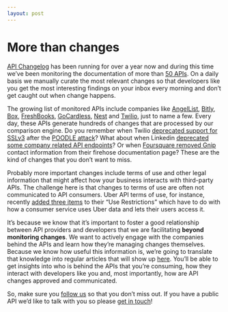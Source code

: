 ```yaml
---
layout: post
---
```


# More than changes

[API Changelog](https://www.apichangelog.com/ "API Changelog") has been running for over a year now and during this time we’ve been monitoring the documentation of more than [50 APIs](https://www.apichangelog.com/browse "API Changelog APIs"). On a daily basis we manually curate the most relevant changes so that developers like you get the most interesting findings on your inbox every morning and don’t get caught out when change happens.

The growing list of monitored APIs include companies like [AngelList](https://www.apichangelog.com/api/angellist "AngelList"), [Bitly](https://www.apichangelog.com/api/bitly "Bitly"), [Box](https://www.apichangelog.com/api/box "Box"), [FreshBooks](https://www.apichangelog.com/api/freshbooks "FreshBooks"), [GoCardless](https://www.apichangelog.com/api/gocardless "GoCardless"), [Nest](https://www.apichangelog.com/api/nest "Nest") and [Twilio](https://www.apichangelog.com/api/twilio "Twilio"), just to name a few. Every day, these APIs generate hundreds of changes that are processed by our comparison engine. Do you remember when Twilio [deprecated support for SSLv3](https://www.apichangelog.com/changes/a88c73cf-fa9f-47e2-b57f-46fddbf2358e) after the [POODLE attack](https://www.us-cert.gov/ncas/alerts/TA14-290A "POODLE attack")? What about when Linkedin [deprecated some company related API endpoints](https://www.apichangelog.com/changes/4b510cb5-35f7-4e83-9c96-e02ad6f5094d#first-change)? Or when [Foursquare removed Gnip](https://www.apichangelog.com/changes/bdec4105-b53c-41d1-8f26-ead7ec502989) contact information from their firehose documentation page? These are the kind of changes that you don’t want to miss.

Probably more important changes include terms of use and other legal information that might affect how your business interacts with third-party APIs. The challenge here is that changes to terms of use are often not communicated to API consumers. Uber API terms of use, for instance, recently [added three items](https://www.apichangelog.com/changes/0b1bd0a6-c35c-49a4-9326-badddd9262a9) to their “Use Restrictions” which have to do with how a consumer service uses Uber data and lets their users access it.

It’s because we know that it’s important to foster a good relationship between API providers and developers that we are facilitating **beyond monitoring changes**. We want to actively engage with the companies behind the APIs and learn how they’re managing changes themselves. Because we know how useful this information is, we’re going to translate that knowledge into regular articles that will show up [here](http://blog.apichangelog.com/ "API Changelog Blog"). You’ll be able to get insights into who is behind the APIs that you’re consuming, how they interact with developers like you and, most importantly, how are API changes approved and communicated.

So, make sure you [follow us](https://twitter.com/apichangelog "API Changelog on Twitter") so that you don’t miss out. If you have a public API we’d like to talk with you so please [get in touch](mailto:contact@apichangelog.com "Get in touch")!
